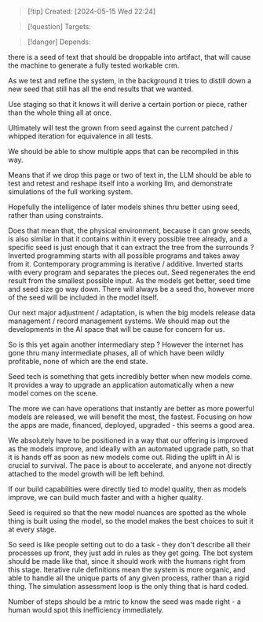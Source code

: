 
>[!tip] Created: [2024-05-15 Wed 22:24]

>[!question] Targets: 

>[!danger] Depends: 

there is a seed of text that should be droppable into artifact, that will cause the machine to generate a fully tested workable crm.

As we test and refine the system, in the background it tries to distill down a new seed that still has all the end results that we wanted.

Use staging so that it knows it will derive a certain portion or piece, rather than the whole thing all at once.

Ultimately will test the grown from seed against the current patched / whipped iteration for equivalence in all tests.

We should be able to show multiple apps that can be recompiled in this way.

Means that if we drop this page or two of text in, the LLM should be able to test and retest and reshape itself into a working llm, and demonstrate simulations of the full working system.

Hopefully the intelligence of later models shines thru better using seed, rather than using constraints.

Does that mean that, the physical environment, because it can grow seeds, is also similar in that it contains within it every possible tree already, and a specific seed is just enough that it can extract the tree from the surrounds ?
Inverted programming starts with all possible programs and takes away from it.  Contemporary programming is iterative / additive.  Inverted starts with every program and separates the pieces out.  Seed regenerates the end result from the smallest possible input.  As the models get better, seed time and seed size go way down.  There will always be a seed tho, however more of the seed will be included in the model itself.

Our next major adjustment / adaptation, is when the big models release data management / record management systems.  We should map out the developments in the AI space that will be cause for concern for us.

So is this yet again another intermediary step ?  However the internet has gone thru many intermediate phases, all of which have been wildly profitable, none of which are the end state.

Seed tech is something that gets incredibly better when new models come.  It provides a way to upgrade an application automatically when a new model comes on the scene.

The more we can have operations that instantly are better as more powerful models are released, we will benefit the most, the fastest.  Focusing on how the apps are made, financed, deployed, upgraded - this seems a good area.

We absolutely have to be positioned in a way that our offering is improved as the models improve, and ideally with an automated upgrade path, so that it is hands off as soon as new models come out.  Riding the uplift in AI is crucial to survival.  The pace is about to accelerate, and anyone not directly attached to the model growth will be left behind.

If our build capabilities were directly tied to model quality, then as models improve, we can build much faster and with a higher quality.

Seed is required so that the new model nuances are spotted as the whole thing is built using the model, so the model makes the best choices to suit it at every stage.

So seed is like people setting out to do a task - they don't describe all their processes up front, they just add in rules as they get going.  The bot system should be made like that, since it should work with the humans right from this stage.  Iterative rule definitions mean the system is more organic, and able to handle all the unique parts of any given process, rather than a rigid thing.  The simulation assessment loop is the only thing that is hard coded.

Number of steps should be a mtric to know the seed was made right - a human would spot this inefficiency immediately.